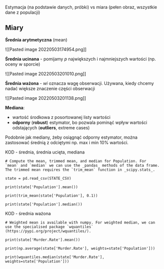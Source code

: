 Estymacja (na podstawie danych, próbki) vs miara (pełen obraz, wszystkie dane z populacji)

## Miary
**Średnia arytmetyczna** (mean)

![[Pasted image 20220503174954.png]]

**Średnia ucinana** - pomijamy *p* największych i najmniejszych wartości (np. oceny w sporcie) 

![[Pasted image 20220503201010.png]]

**Średnia ważona** - *wi* oznacza wagę obserwacji. Używana, kiedy chcemy nadać większe znaczenie części obserwacji

![[Pasted image 20220503201138.png]]

**Mediana**:
- wartość środkowa z posortowanej listy wartości
- **odporny** (**robust**) estymator, bo pozwala pominąć wpływ wartości odstających (**outliers**, extreme cases)

Podobnie jak mediany, żeby osiągnąć odporny estymator, można zastosować średnią z odciętymi np. max i min 10% wartości.

KOD - średnia, średnia ucięta, mediana
```
# Compute the mean, trimmed mean, and median for Population. For `mean` and `median` we can use the _pandas_ methods of the data frame. The trimmed mean requires the `trim_mean` function in _scipy.stats_.

state = pd.read_csv(STATE_CSV)

print(state['Population'].mean())

print(trim_mean(state['Population'], 0.1))

print(state['Population'].median())
```

KOD - średnia ważona 

```
# Weighted mean is available with numpy. For weighted median, we can use the specialised package `wquantiles` (https://pypi.org/project/wquantiles/).

print(state['Murder.Rate'].mean())

print(np.average(state['Murder.Rate'], weights=state['Population']))

print(wquantiles.median(state['Murder.Rate'], weights=state['Population']))
```

